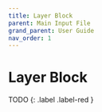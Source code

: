 ```yaml
---
title: Layer Block
parent: Main Input File
grand_parent: User Guide
nav_order: 1
---
```

# Layer Block

TODO
{: .label .label-red }
